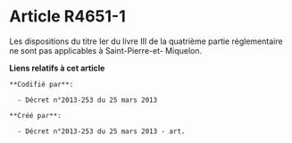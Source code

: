 # Article R4651-1

Les dispositions du titre Ier du livre III de la quatrième partie réglementaire ne sont pas applicables à Saint-Pierre-et-
Miquelon.

**Liens relatifs à cet article**

	**Codifié par**:

	  - Décret n°2013-253 du 25 mars 2013

	**Créé par**:

	  - Décret n°2013-253 du 25 mars 2013 - art.

